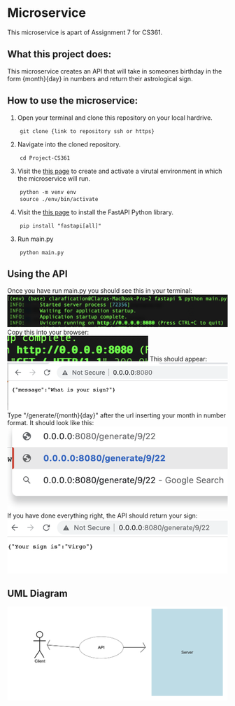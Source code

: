 # Microservice 
This microservice is apart of Assignment 7 for CS361. 

## What this project does:
This microservice creates an API that will take in someones birthday in the form {month}{day} in numbers and return their astrological sign. 

## How to use the microservice:

1. Open your terminal and clone this repository on your local hardrive. 
```
    git clone {link to repository ssh or https}
```
2. Navigate into the cloned repository. 
```
    cd Project-CS361
```
3. Visit the  [this page](https://fastapi.tiangolo.com/contributing/) to create and activate a virutal environment in which the microservice will run. 
```
    python -m venv env
    source ./env/bin/activate
```
4. Visit the  [this page](https://fastapi.tiangolo.com/tutorial/#install-fastapi) to install the FastAPI Python library.  
```
    pip install "fastapi[all]"
```
3. Run main.py
```
    python main.py 
```

## Using the API
Once you have run main.py you should see this in your terminal: 
![main.py running in terminal](/images/main.png)
Copy this into your browser:
![main.py running in terminal](/images/url.png)
This should appear:
![main.py running in terminal](/images/sign.png)
Type "/generate/{month}{day}" after the url inserting your month in number format. It should look like this:
![main.py running in terminal](/images/date.png)
If you have done everything right, the API should return your sign:
![main.py running in terminal](/images/return.png)

## UML Diagram

![UML](/images/uml.png)





